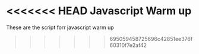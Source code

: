 <<<<<<< HEAD
Javascript Warm up
=======
These are the script forr javascript warm up
>>>>>>> 695059458725696c42851ee376f60310f7e2af42
